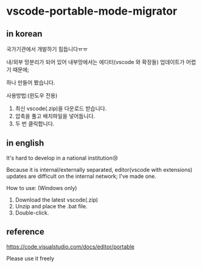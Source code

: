 # vscode-portable-mode-migrator

## in korean

국가기관에서 개발하기 힘듭니다ㅠㅠ

내/외부 망분리가 되어 있어 내부망에서는 에디터(vscode 와 확장들) 업데이트가 어렵기 때문에;

하나 만들어 봤습니다.

사용방법:(윈도우 전용)

1. 최신 vscode(.zip)을 다운로드 받습니다.
2. 압축을 풀고 배치파일을 넣어둡니다.
3. 두 번 클릭합니다.

## in english

It's hard to develop in a national institution😢

Because it is internal/externally separated, editor(vscode with extensions) updates are difficult on the internal network;
I've made one.

How to use: (Windows only)

1. Download the latest vscode(.zip)
2. Unzip and place the .bat file.
3. Double-click.

## reference

https://code.visualstudio.com/docs/editor/portable

Please use it freely
